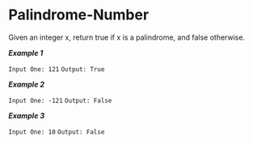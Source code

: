 # Palindrome-Number
Given an integer x, return true if x is a palindrome, and false otherwise.

***Example 1***

`Input One: 121`
`Output: True`

***Example 2***

`Input One: -121`
`Output: False`

***Example 3***

`Input One: 10`
`Output: False`
